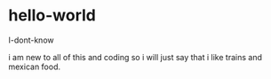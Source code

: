 # hello-world
I-dont-know

i am new to all of this and coding so i will just say that i like trains and mexican food.
